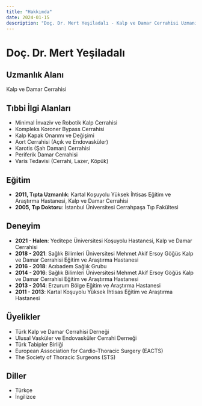 ```yaml
---
title: "Hakkımda"
date: 2024-01-15
description: "Doç. Dr. Mert Yeşiladalı - Kalp ve Damar Cerrahisi Uzmanı"
---
```


# Doç. Dr. Mert Yeşiladalı

## Uzmanlık Alanı
Kalp ve Damar Cerrahisi

## Tıbbi İlgi Alanları
- Minimal İnvaziv ve Robotik Kalp Cerrahisi
- Kompleks Koroner Bypass Cerrahisi
- Kalp Kapak Onarımı ve Değişimi
- Aort Cerrahisi (Açık ve Endovasküler)
- Karotis (Şah Damarı) Cerrahisi
- Periferik Damar Cerrahisi
- Varis Tedavisi (Cerrahi, Lazer, Köpük)

## Eğitim
- **2011, Tıpta Uzmanlık**: Kartal Koşuyolu Yüksek İhtisas Eğitim ve Araştırma Hastanesi, Kalp ve Damar Cerrahisi
- **2005, Tıp Doktoru**: İstanbul Üniversitesi Cerrahpaşa Tıp Fakültesi

## Deneyim
- **2021 - Halen**: Yeditepe Üniversitesi Koşuyolu Hastanesi, Kalp ve Damar Cerrahisi
- **2018 - 2021**: Sağlık Bilimleri Üniversitesi Mehmet Akif Ersoy Göğüs Kalp ve Damar Cerrahisi Eğitim ve Araştırma Hastanesi
- **2016 - 2018**: Acıbadem Sağlık Grubu
- **2014 - 2016**: Sağlık Bilimleri Üniversitesi Mehmet Akif Ersoy Göğüs Kalp ve Damar Cerrahisi Eğitim ve Araştırma Hastanesi
- **2013 - 2014**: Erzurum Bölge Eğitim ve Araştırma Hastanesi
- **2011 - 2013**: Kartal Koşuyolu Yüksek İhtisas Eğitim ve Araştırma Hastanesi

## Üyelikler
- Türk Kalp ve Damar Cerrahisi Derneği
- Ulusal Vasküler ve Endovasküler Cerrahi Derneği
- Türk Tabipler Birliği
- European Association for Cardio-Thoracic Surgery (EACTS)
- The Society of Thoracic Surgeons (STS)

## Diller
- Türkçe
- İngilizce
